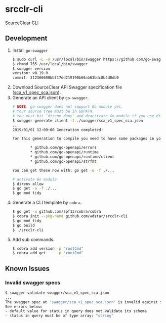 # srcclr-cli
SourceClear CLI

## Development

1. Install `go-swagger`
    ```bash
    $ sudo curl -L -o /usr/local/bin/swagger https://github.com/go-swagger/go-swagger/releases/download/v0.19.0/swagger_linux_amd64
    $ chmod 755 /usr/local/bin/swagger
    $ swagger version
    version: v0.19.0
    commit: 312366608bbf17dd219190b66ab63bdc8b4d0db0
    ```
1. Download SourceClear API Swagger specification file ([sca_v1_spec_sca.json](https://help.veracode.com/viewer/book-attachment/LMv_dtSHyb7iIxAQznC~9w/TJ9aAyVCY8DBEwCSH89EQQ)).
1. Generate an API client by `go-swagger`.
    ```bash
    # NOTE: go-swagger does not support Go module yet.
    # Your source tree must be in GOPATH.
    # You must hit `direnv deny` and deactivate Go module if you use direnv. 
    $ swagger generate client -f ./swagger/sca_v1_spec_sca.json
    ...
    2019/01/01 12:00:00 Generation completed!

    For this generation to compile you need to have some packages in your GOPATH:

            * github.com/go-openapi/errors
            * github.com/go-openapi/runtime
            * github.com/go-openapi/runtime/client
            * github.com/go-openapi/strfmt

    You can get these now with: go get -u -f ./...
    
    # activate Go module
    $ direnv allow
    $ go get -u -f ./...
    $ go mod tidy
    ```
1. Generate a CLI template by `cobra`.
    ```bash
    $ go get -u github.com/spf13/cobra/cobra
    $ cobra init --pkg-name github.com/wdstar/srcclr-cli
    $ go mod tidy
    $ go build
    $ ./srcclr-cli
    ```
1. Add sub commands.
    ```bash
    $ cobra add version -p "rootCmd"
    $ cobra add get     -p "rootCmd"
    ```

## Known Issues

### Invalid swagger specs

```bash
$ swagger validate swagger/sca_v1_spec_sca.json 
...
The swagger spec at "swagger/sca_v1_spec_sca.json" is invalid against swagger specification 2.0.
See errors below:
- default value for status in query does not validate its schema
- status in query must be of type array: "string"
```
